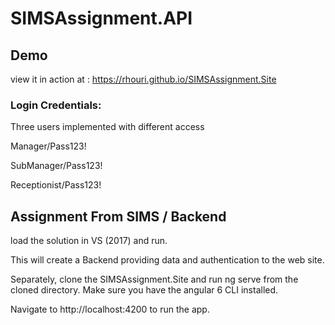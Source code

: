 # SIMSAssignment.API
## Demo
view it in action at :
https://rhouri.github.io/SIMSAssignment.Site

### Login Credentials:
  Three users implemented with different access
  
  Manager/Pass123! 
  
  SubManager/Pass123!
  
  Receptionist/Pass123!
  


## Assignment From SIMS / Backend
load the solution in VS (2017) and run.

This will create a Backend providing data and authentication to the web site.

Separately, clone the SIMSAssignment.Site and run ng serve from the cloned directory. Make sure you have the angular 6 CLI installed.

Navigate to http://localhost:4200 to run the app.
